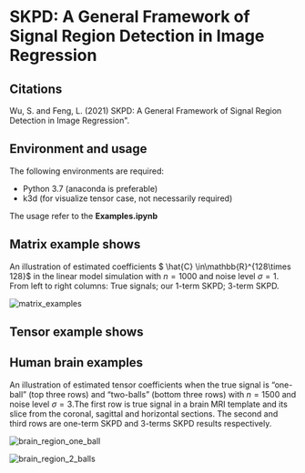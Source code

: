 # SKPD: A General Framework of Signal Region Detection in Image Regression

## Citations

Wu, S. and Feng, L. (2021)  SKPD: A General Framework of Signal Region Detection in Image Regression".


## Environment and usage

The following environments are required:

- Python 3.7 (anaconda is preferable)
- k3d (for visualize tensor case, not necessarily required)

The usage refer to the **Examples.ipynb**

##  Matrix example shows

An illustration of estimated coefficients $ \hat{C} \in\mathbb{R}^{128\times 128}$ in the linear model simulation with $n=1000$ and noise level $\sigma = 1$. From left to right columns: True signals; our 1-term SKPD; 3-term SKPD.

![matrix_examples](https://github.com/SanyouWu/SKPD/blob/main/matrix_examples.png)

## Tensor example shows


## Human brain examples

An illustration of estimated tensor coefficients when the true signal is “one-ball” (top three rows) and “two-balls” (bottom three rows) with $n= 1500$ and noise level $\sigma = 3$.The first row is true signal in a brain MRI template and its slice from the coronal, sagittal and horizontal sections. The second and third rows are one-term SKPD and 3-terms SKPD results respectively.



![brain_region_one_ball](https://github.com/SanyouWu/SKPD/blob/main/brain_region_one_ball.png)

![brain_region_2_balls](https://github.com/SanyouWu/SKPD/blob/main/brain_region_2_balls.png)

